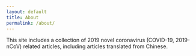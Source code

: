 ```yaml
---
layout: default
title: About
permalink: /about/
---
```

This site includes a collection of 2019 novel coronavirus (COVID-19, 2019-nCoV) related articles, including articles translated from Chinese.
